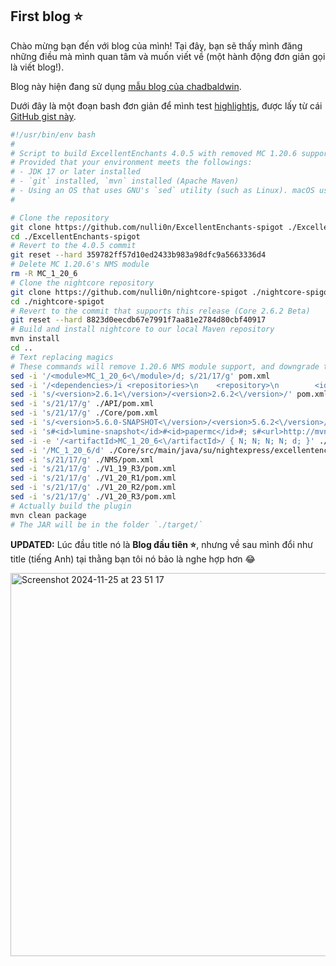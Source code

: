 ## First blog ⭐️

Chào mừng bạn đến với blog của mình! Tại đây, bạn sẽ thấy mình đăng những điều mà mình quan tâm và muốn viết về (một hành động đơn giản gọi là viết blog!).

Blog này hiện đang sử dụng [mẫu blog của chadbaldwin](https://github.com/chadbaldwin/simple-blog-bootstrap).

Dưới đây là một đoạn bash đơn giản để mình test [highlightjs](http://highlightjs.org), được lấy từ cái [GitHub gist này](https://gist.github.com/QuanTrieuPCYT/b77301ce922fa091c8ff6f5d01940d71).
```bash
#!/usr/bin/env bash
#
# Script to build ExcellentEnchants 4.0.5 with removed MC 1.20.6 support and Java 17 support.
# Provided that your environment meets the followings:
# - JDK 17 or later installed
# - `git` installed, `mvn` installed (Apache Maven)
# - Using an OS that uses GNU's `sed` utility (such as Linux). macOS uses a different `sed`, so please double-check!
#

# Clone the repository
git clone https://github.com/nulli0n/ExcellentEnchants-spigot ./ExcellentEnchants-spigot
cd ./ExcellentEnchants-spigot
# Revert to the 4.0.5 commit
git reset --hard 359782ff57d10ed2433b983a98dfc9a5663336d4
# Delete MC 1.20.6's NMS module
rm -R MC_1_20_6
# Clone the nightcore repository
git clone https://github.com/nulli0n/nightcore-spigot ./nightcore-spigot
cd ./nightcore-spigot
# Revert to the commit that supports this release (Core 2.6.2 Beta)
git reset --hard 8823d0eecdb67e7991f7aa81e2784d80cbf40917
# Build and install nightcore to our local Maven repository
mvn install
cd ..
# Text replacing magics
# These commands will remove 1.20.6 NMS module support, and downgrade the Java build target requirement to 17
sed -i '/<module>MC_1_20_6<\/module>/d; s/21/17/g' pom.xml
sed -i '/<dependencies>/i <repositories>\n    <repository>\n        <id>nms-repo</id>\n        <url>https://repo.codemc.org/repository/nms/</url>\n    </repository>\n</repositories>' pom.xml
sed -i 's/<version>2.6.1<\/version>/<version>2.6.2<\/version>/' pom.xml
sed -i 's/21/17/g' ./API/pom.xml
sed -i 's/21/17/g' ./Core/pom.xml
sed -i 's/<version>5.6.0-SNAPSHOT<\/version>/<version>5.6.2<\/version>/' ./Core/pom.xml
sed -i 's#<id>lumine-snapshot</id>#<id>papermc</id>#; s#<url>http://mvn.lumine.io/repository/maven-snapshots/</url>#<url>https://repo.papermc.io/repository/maven-public/</url>#' ./Core/pom.xml
sed -i -e '/<artifactId>MC_1_20_6<\/artifactId>/ { N; N; N; N; d; }' ./Core/pom.xml
sed -i '/MC_1_20_6/d' ./Core/src/main/java/su/nightexpress/excellentenchants/EnchantsPlugin.java
sed -i 's/21/17/g' ./NMS/pom.xml
sed -i 's/21/17/g' ./V1_19_R3/pom.xml
sed -i 's/21/17/g' ./V1_20_R1/pom.xml
sed -i 's/21/17/g' ./V1_20_R2/pom.xml
sed -i 's/21/17/g' ./V1_20_R3/pom.xml
# Actually build the plugin
mvn clean package
# The JAR will be in the folder `./target/`
```
**UPDATED:** Lúc đầu title nó là **Blog đầu tiên ⭐️**, nhưng về sau mình đổi như title (tiếng Anh) tại thằng bạn tôi nó bảo là nghe hợp hơn :joy:

<img width="613" alt="Screenshot 2024-11-25 at 23 51 17" src="https://github.com/user-attachments/assets/21349bff-d8a0-4334-92f2-f33bd36be229">
